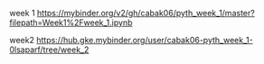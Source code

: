  week 1  https://mybinder.org/v2/gh/cabak06/pyth_week_1/master?filepath=Week1%2Fweek_1.ipynb
 
 week2 https://hub.gke.mybinder.org/user/cabak06-pyth_week_1-0lsaparf/tree/week_2
